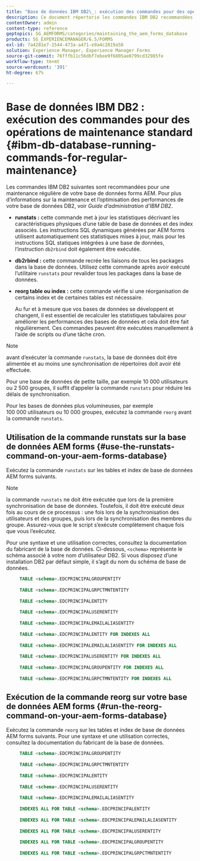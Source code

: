 ```yaml
---
title: "Base de données IBM DB2\_: exécution des commandes pour des opérations de maintenance standard"
description: Ce document répertorie les commandes IBM DB2 recommandées dans le cadre des opérations de maintenance standard de votre base de données AEM Forms.
contentOwner: admin
content-type: reference
geptopics: SG_AEMFORMS/categories/maintaining_the_aem_forms_database
products: SG_EXPERIENCEMANAGER/6.5/FORMS
exl-id: 7a4281e7-1544-473a-a471-e9a4c2819a58
solution: Experience Manager, Experience Manager Forms
source-git-commit: 76fffb11c56dbf7ebee9f6805ae0799cd32985fe
workflow-type: tm+mt
source-wordcount: '391'
ht-degree: 67%

---
```


# Base de données IBM DB2 : exécution des commandes pour des opérations de maintenance standard {#ibm-db-database-running-commands-for-regular-maintenance}

Les commandes IBM DB2 suivantes sont recommandées pour une maintenance régulière de votre base de données forms AEM. Pour plus d’informations sur la maintenance et l’optimisation des performances de votre base de données DB2, voir *Guide d’administration d’IBM DB2*.

* **runstats :** cette commande met à jour les statistiques décrivant les caractéristiques physiques d’une table de base de données et des index associés. Les instructions SQL dynamiques générées par AEM forms utilisent automatiquement ces statistiques mises à jour, mais pour les instructions SQL statiques intégrées à une base de données, l’instruction `db2rbind` doit également être exécutée.
* **db2rbind :** cette commande recrée les liaisons de tous les packages dans la base de données. Utilisez cette commande après avoir exécuté l’utilitaire `runstats` pour revalider tous les packages dans la base de données.
* **reorg table ou index :** cette commande vérifie si une réorganisation de certains index et de certaines tables est nécessaire.

  Au fur et à mesure que vos bases de données se développent et changent, il est essentiel de recalculer les statistiques tabulaires pour améliorer les performances des bases de données et cela doit être fait régulièrement. Ces commandes peuvent être exécutées manuellement à l’aide de scripts ou d’une tâche cron.

>[!NOTE]
>
>avant d’exécuter la commande `runstats`, la base de données doit être alimentée et au moins une synchronisation de répertoires doit avoir été effectuée.

Pour une base de données de petite taille, par exemple 10 000 utilisateurs ou 2 500 groupes, il suffit d’appeler la commande `runstats` pour réduire les délais de synchronisation.

Pour les bases de données plus volumineuses, par exemple 100 000 utilisateurs ou 10 000 groupes, exécutez la commande `reorg` avant la commande `runstats`.

## Utilisation de la commande runstats sur la base de données AEM forms {#use-the-runstats-command-on-your-aem-forms-database}

Exécutez la commande `runstats` sur les tables et index de base de données AEM forms suivants.

>[!NOTE]
>
>la commande `runstats` ne doit être exécutée que lors de la première synchronisation de base de données. Toutefois, il doit être exécuté deux fois au cours de ce processus : une fois lors de la synchronisation des utilisateurs et des groupes, puis lors de la synchronisation des membres du groupe. Assurez-vous que le script s’exécute complètement chaque fois que vous l’exécutez.

Pour une syntaxe et une utilisation correctes, consultez la documentation du fabricant de la base de données. Ci-dessous, `<schema>` représente le schéma associé à votre nom d’utilisateur DB2. Si vous disposez d’une installation DB2 par défaut simple, il s’agit du nom du schéma de base de données.

```sql
     TABLE <schema>.EDCPRINCIPALGROUPENTITY
 
     TABLE <schema>.EDCPRINCIPALGRPCTMNTENTITY
 
     TABLE <schema>.EDCPRINCIPALENTITY
 
     TABLE <schema>.EDCPRINCIPALUSERENTITY
 
     TABLE <schema>.EDCPRINCIPALEMAILALIASENTITY
 
     TABLE <schema>.EDCPRINCIPALENTITY FOR INDEXES ALL
 
     TABLE <schema>.EDCPRINCIPALEMAILALIASENTITY FOR INDEXES ALL
 
     TABLE <schema>.EDCPRINCIPALUSERENTITY FOR INDEXES ALL
 
     TABLE <schema>.EDCPRINCIPALGROUPENTITY FOR INDEXES ALL
 
     TABLE <schema>.EDCPRINCIPALGRPCTMNTENTITY FOR INDEXES ALL
```

## Exécution de la commande reorg sur votre base de données AEM forms {#run-the-reorg-command-on-your-aem-forms-database}

Exécutez la commande `reorg` sur les tables et index de base de données AEM forms suivants. Pour une syntaxe et une utilisation correctes, consultez la documentation du fabricant de la base de données.

```sql
     TABLE <schema>.EDCPRINCIPALGROUPENTITY
 
     TABLE <schema>.EDCPRINCIPALGRPCTMNTENTITY
 
     TABLE <schema>.EDCPRINCIPALENTITY
 
     TABLE <schema>.EDCPRINCIPALUSERENTITY
 
     TABLE <schema>.EDCPRINCIPALEMAILALIASENTITY
 
     INDEXES ALL FOR TABLE <schema>.EDCPRINCIPALENTITY
 
     INDEXES ALL FOR TABLE <schema>.EDCPRINCIPALEMAILALIASENTITY
 
     INDEXES ALL FOR TABLE <schema>.EDCPRINCIPALUSERENTITY
 
     INDEXES ALL FOR TABLE <schema>.EDCPRINCIPALGROUPENTITY
 
     INDEXES ALL FOR TABLE <schema>.EDCPRINCIPALGRPCTMNTENTITY
```
